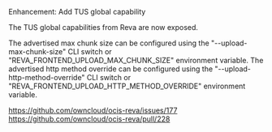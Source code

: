 Enhancement: Add TUS global capability

The TUS global capabilities from Reva are now exposed.

The advertised max chunk size can be configured using the "--upload-max-chunk-size" CLI switch or "REVA_FRONTEND_UPLOAD_MAX_CHUNK_SIZE" environment variable.
The advertised http method override can be configured using the "--upload-http-method-override" CLI switch or "REVA_FRONTEND_UPLOAD_HTTP_METHOD_OVERRIDE" environment variable.

https://github.com/owncloud/ocis-reva/issues/177
https://github.com/owncloud/ocis-reva/pull/228
